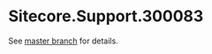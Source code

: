 # Sitecore.Support.300083

See [master branch](https://github.com/sitecoresupport/Sitecore.Support.300083) for details.